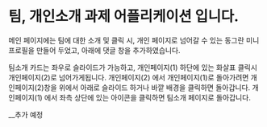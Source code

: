 # 팀, 개인소개 과제 어플리케이션 입니다.

메인 페이지에는 팀에 대한 소개 및 클릭 시, 개인 페이지로 넘어갈 수 있는 동그란 미니 프로필을 만들어 두었고,
아래에 댓글 창을 추가하였습니다.

팀소개 카드는 좌우로 슬라이드가 가능하고, 
개인페이지(1) 하단에 있는 화살표 클릭시 개인페이지(2)로 넘어가게됩니다.
개인페이지(2) 에서 개인페이지(1)로 돌아가려면 개인페이지(2)창을 위에서 아래로 슬라이드 하거나 바깥 배경을 클릭하면 돌아갑니다.
개인페이지(1) 에서 좌측 상단에 있는 아이콘을 클릭하면 팀소개 페이지로 돌아갑니다.

__추가 예정
